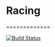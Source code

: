 # Racing
=============


[![Build Status](https://travis-ci.org/Zhogolev/Racing.svg?branch=master)](https://travis-ci.org/Zhogolev/Racing)&nbsp;
